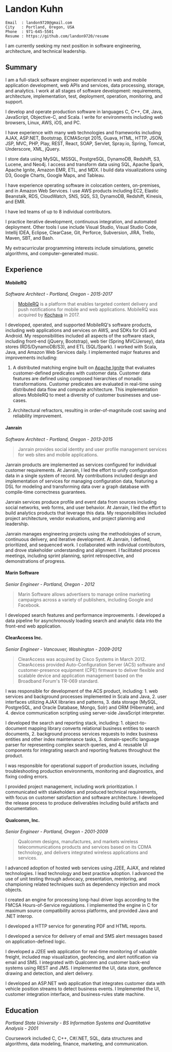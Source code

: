 # Landon Kuhn

    Email  : landon9720@gmail.com
    City   : Portland, Oregon, USA
    Phone  : 971-645-5501
    Resume : https://github.com/landon9720/resume

I am currently seeking my next position in software engineering, architecture, and technical leadership.

## Summary

I am a full-stack software engineer experienced in web and mobile application development, web APIs and services, data processing, storage, and analytics. I work at all stages of software development: requirements, architecture, implementation, test, deployment, operation, monitoring, and support.

I develop and operate production software in languages C, C++, C#, Java, JavaScript, Objective-C, and Scala. I write for environments including web browsers, Linux, AWS, iOS, and PC.

I have experience with many web technologies and frameworks including AJAX, ASP.NET, Bootstrap, ECMAScript 2015, Guava, HTML, HTTP, JSON, JSP, MVC, PHP, Play, REST, React, SOAP, Servlet, Spray.io, Spring, Tomcat, Underscore, XML, jQuery.

I store data using MySQL, MSSQL, PostgreSQL, DynamoDB, Redshift, S3, Lucene, and Neo4j. I access and transform data using SQL, Apache Spark, Apache Ignite, Amazon EMR, ETL, and MDX. I build data visualizations using D3, Google Charts, Google Maps, and Tableau.

I have experience operating software in colocation centers, on-premises, and in Amazon Web Services. I use AWS products including EC2, Elastic Beanstalk, RDS, CloudWatch, SNS, SQS, S3, DynamoDB, Redshift, Kinesis, and EMR.

I have led teams of up to 8 individual contributors.

I practice iterative development, continuous integration, and automated deployment. Other tools I use include Visual Studio, Visual Studio Code, Intellij IDEA, Eclipse, ClearCase, Git, Perforce, Subversion, JIRA, Trello, Maven, SBT, and Bash.

My extracurricular programming interests include simulations, genetic algorithms, and computer-generated music.

## Experience

#### MobileRQ

*Software Architect - Portland, Oregon - 2015-2017*

> [MobileRQ](http://www.mobilerq.com) is a platform that enables targeted content delivery and push notifications for mobile and web applications. MobileRQ was acquired by [Kochava](https://www.kochava.com/) in 2017.

I developed, operated, and supported MobileRQ's software products, including web applications and services on AWS, and SDKs for iOS and Android. My responsibilities included all aspects of the software stack, including front-end (jQuery, Bootstrap), web tier (Spring MVC/Jersey), data stores (RDS/DynamoDB/S3), and ETL (SQL/Spark). I worked with Scala, Java, and Amazon Web Services daily. I implemented major features and improvements including:

1. A distributed matching engine built on [Apache Ignite](https://ignite.apache.org/) that evaluates customer-defined predicates with customer data. Customer data features are defined using composed hierarchies of monadic transformations. Customer predicates are evaluated in real-time using distributed data flow and compute architecture. This implementation allows MobileRQ to meet a diversity of customer businesses and use-cases.

2. Architectural refractors, resulting in order-of-magnitude cost saving and reliability improvement.

#### Janrain

*Software Architect - Portland, Oregon - 2013-2015*

> Janrain provides social identity and user profile management services for web sites and mobile applications.

Janrain products are implemented as services configured for individual customer requirements. At Janrain, I led the effort to unify configuration data in a single system of record. My contributions included design and implementation of services for managing configuration data, featuring a DSL for modeling and transforming data over a graph database with compile-time correctness guarantees.

Janrain services produce profile and event data from sources including social networks, web forms, and user behavior. At Janrain, I led the effort to build analytics products that leverage this data. My responsibilities included project architecture, vendor evaluations, and project planning and leadership.

Janrain manages engineering projects using the methodologies of scrum, continuous delivery, and iterative development. At Janrain, I defined, prioritized, and sequenced work. I collaborated with individual contributors, and drove stakeholder understanding and alignment. I facilitated process meetings, including sprint planning, sprint retrospective, and demonstrations of progress.

#### Marin Software

*Senior Engineer - Portland, Oregon - 2012*

> Marin Software allows advertisers to manage online marketing campaigns across a variety of publishers, including Google and Facebook.

I developed search features and performance improvements. I developed a data pipeline for asynchronously loading search and analytic data into the front-end web application.

#### ClearAccess Inc.

*Senior Engineer - Vancouver, Washington - 2009-2012*

> ClearAccess was acquired by Cisco Systems in March 2012. ClearAccess provided Auto-Configuration Server (ACS) software and customer-presence equipment (CPE) firmware to deliver flexible and scalable device and application management based on the Broadband Forum's TR-069 standard.

I was responsible for development of the ACS product, including: 1. web services and background processes implemented in Scala and Java, 2. user interfaces utilizing AJAX libraries and patterns, 3. data storage (MySQL, PostgreSQL, and Oracle Database, Mongo, Solr) and ORM (Hibernate), and 4. device communication scripting using server-side JavaScript interpreter.

I developed the search and reporting stack, including: 1. object-to-document mapping library converts relational business entities to search documents, 2. background process services requests to index business entities and other index maintenance tasks, 3. domain-specific language parser for representing complex search queries, and 4. reusable UI components for integrating search and reporting features throughout the product.

I was responsible for operational support of production issues, including troubleshooting production environments, monitoring and diagnostics, and fixing coding errors.

I provided project management, including work prioritization. I communicated with stakeholders and produced technical requirements, with focus on customer satisfaction and software architecture. I developed the release process to produce deliverables including build artifacts and documentation.

#### Qualcomm, Inc.

*Senior Engineer - Portland, Oregon - 2001-2009*

> Qualcomm designs, manufactures, and markets wireless telecommunications products and services based on its CDMA technology, and delivers integrated wireless applications and services.

I advanced adoption of hosted web services using J2EE, AJAX, and related technologies. I lead technology and best practice adoption. I advanced the use of unit testing through advocacy, presentation, mentoring, and championing related techniques such as dependency injection and mock objects.

I created an engine for processing long-haul driver logs according to the FMCSA Hours-of-Service regulations. I implemented the engine in C for maximum source compatibility across platforms, and provided Java and .NET interop.

I developed a HTTP service for generating PDF and HTML reports.

I developed a service for delivery of email and SMS alert messages based on application-defined logic.

I developed a J2EE web application for real-time monitoring of valuable freight, included map visualization, geofencing, and alert notification via email and SMS. I integrated with Qualcomm and customer back-end systems using REST and JMS. I implemented the UI, data store, geofence drawing and detection, and alert delivery.

I developed an ASP.NET web application that integrates customer data with vehicle position streams to detect business events. I Implemented the UI, customer integration interface, and business-rules state machine.

## Education

*Portland State University - BS Information Systems and Quantitative Analysis - 2001*

Coursework included C, C++, C#/.NET, SQL, data structures and algorithms, data modeling, finance, marketing, and communication.
